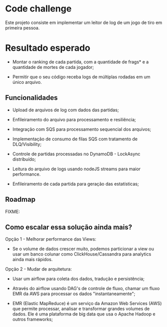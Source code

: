 # Code challenge

Este projeto consiste em implementar um leitor de log de um jogo de tiro em primeira pessoa.

# Resultado esperado

- Montar o ranking de cada partida, com a quantidade de frags\* e a quantidade de mortes de cada jogador;

- Permitir que o seu código receba logs de múltiplas rodadas em um único arquivo.

## Funcionalidades

- Upload de arquivos de log com dados das partidas;

- Enfileiramento do arquivo para processamento e resiliência;

- Integração com SQS para processamento sequencial dos arquivos;

- Implementação de consumo de filas SQS com tratamento de DLQ/Visibility;

- Controle de partidas processadas no DynamoDB - LockAsync distribuído;

- Leitura do arquivo de logs usando nodeJS streams para maior performance.

- Enfileiramento de cada partida para geração das estatísticas;

## Roadmap

FIXME:

## Como escalar essa solução ainda mais?

Opção 1 - Melhorar performance das Views:

- Se o volume de dados crescer muito, podemos particionar a view ou usar um banco colunar como ClickHouse/Cassandra para analytics ainda mais rápidos.

Opção 2 - Mudar de arquitetura:

- Usar um airflow para coleta dos dados, tradução e persistência;

- Através do airflow usando DAG's de controle de fluxo, chamar um fluxo EMR da AWS para processar os dados "instantaneamente";

- EMR (Elastic MapReduce) é um serviço da Amazon Web Services (AWS) que permite processar, analisar e transformar grandes volumes de dados. Ele é uma plataforma de big data que usa o Apache Hadoop e outros frameworks;
